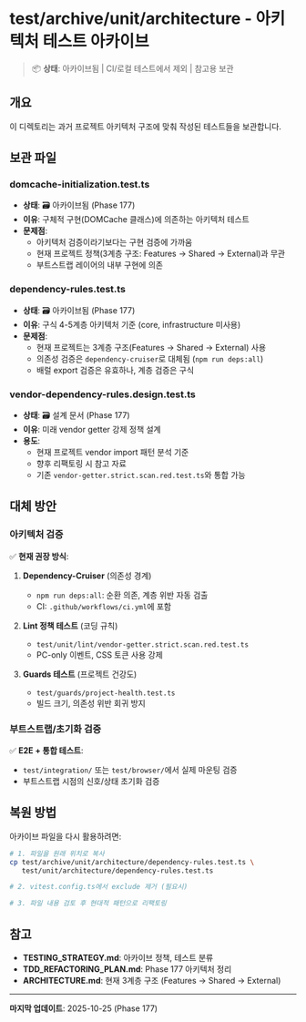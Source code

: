 # test/archive/unit/architecture - 아키텍처 테스트 아카이브

> 📦 **상태**: 아카이브됨 | CI/로컬 테스트에서 제외 | 참고용 보관

## 개요

이 디렉토리는 과거 프로젝트 아키텍처 구조에 맞춰 작성된 테스트들을 보관합니다.

## 보관 파일

### domcache-initialization.test.ts

- **상태**: 🗃️ 아카이브됨 (Phase 177)
- **이유**: 구체적 구현(DOMCache 클래스)에 의존하는 아키텍처 테스트
- **문제점**:
  - 아키텍처 검증이라기보다는 구현 검증에 가까움
  - 현재 프로젝트 정책(3계층 구조: Features → Shared → External)과 무관
  - 부트스트랩 레이어의 내부 구현에 의존

### dependency-rules.test.ts

- **상태**: 🗃️ 아카이브됨 (Phase 177)
- **이유**: 구식 4-5계층 아키텍처 기준 (core, infrastructure 미사용)
- **문제점**:
  - 현재 프로젝트는 3계층 구조(Features → Shared → External) 사용
  - 의존성 검증은 `dependency-cruiser`로 대체됨 (`npm run deps:all`)
  - 배럴 export 검증은 유효하나, 계층 검증은 구식

### vendor-dependency-rules.design.test.ts

- **상태**: 🗃️ 설계 문서 (Phase 177)
- **이유**: 미래 vendor getter 강제 정책 설계
- **용도**:
  - 현재 프로젝트 vendor import 패턴 분석 기준
  - 향후 리팩토링 시 참고 자료
  - 기존 `vendor-getter.strict.scan.red.test.ts`와 통합 가능

## 대체 방안

### 아키텍처 검증

✅ **현재 권장 방식**:

1. **Dependency-Cruiser** (의존성 경계)
   - `npm run deps:all`: 순환 의존, 계층 위반 자동 검출
   - CI: `.github/workflows/ci.yml`에 포함

2. **Lint 정책 테스트** (코딩 규칙)
   - `test/unit/lint/vendor-getter.strict.scan.red.test.ts`
   - PC-only 이벤트, CSS 토큰 사용 강제

3. **Guards 테스트** (프로젝트 건강도)
   - `test/guards/project-health.test.ts`
   - 빌드 크기, 의존성 위반 회귀 방지

### 부트스트랩/초기화 검증

✅ **E2E + 통합 테스트**:

- `test/integration/` 또는 `test/browser/`에서 실제 마운팅 검증
- 부트스트랩 시점의 신호/상태 초기화 검증

## 복원 방법

아카이브 파일을 다시 활용하려면:

```bash
# 1. 파일을 원래 위치로 복사
cp test/archive/unit/architecture/dependency-rules.test.ts \
   test/unit/architecture/dependency-rules.test.ts

# 2. vitest.config.ts에서 exclude 제거 (필요시)

# 3. 파일 내용 검토 후 현대적 패턴으로 리팩토링
```

## 참고

- **TESTING_STRATEGY.md**: 아카이브 정책, 테스트 분류
- **TDD_REFACTORING_PLAN.md**: Phase 177 아키텍처 정리
- **ARCHITECTURE.md**: 현재 3계층 구조 (Features → Shared → External)

---

**마지막 업데이트**: 2025-10-25 (Phase 177)
